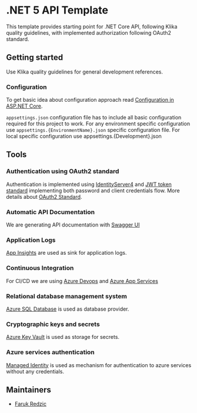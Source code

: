 # .NET 5 API Template
This template provides starting point for .NET Core API, following Klika quality guidelines, with implemented authorization following OAuth2 standard.

## Getting started

Use Klika quality guidelines for general development references.

### Configuration
To get basic idea about configuration approach read [Configuration in ASP.NET Core](https://docs.microsoft.com/en-us/aspnet/core/fundamentals/configuration/?view=aspnetcore-5.0).

`appsettings.json` configuration file has to include all basic configuration required for this project to work. For any environment specific configuration use `appsettings.{EnvironmentName}.json` specific configuration file. For local specific configuration use appsettings.{Development}.json

## Tools

### Authentication using OAuth2 standard
Authentication is implemented using [IdentityServer4](https://identityserver4.readthedocs.io/en/latest/) and [JWT token standard](https://jwt.io/) implementing both password and client credentials flow. More details about [OAuth2 Standard](https://oauth.net/2/).

### Automatic API Documentation
We are generating API documentation with [Swagger UI](https://swagger.io/)

### Application Logs
[App Insights](https://docs.microsoft.com/en-us/azure/azure-monitor/app/app-insights-overview) are used as sink for application logs.

### Continuous Integration
For CI/CD we are using [Azure Devops](https://azure.microsoft.com/en-us/services/devops/) and [Azure App Services](https://azure.microsoft.com/en-us/services/app-service/)

### Relational database management system
[Azure SQL Database](https://azure.microsoft.com/en-us/products/azure-sql/database/) is used as database provider.

### Cryptographic keys and secrets
[Azure Key Vault](https://azure.microsoft.com/en-us/services/key-vault/) is used as storage for secrets.

### Azure services authentication
[Managed Identity](https://docs.microsoft.com/en-us/azure/active-directory/managed-identities-azure-resources/overview) is used as mechanism for authentication to azure services without any credentials.

## Maintainers

- [Faruk Redzic](https://github.com/farukredzic)
